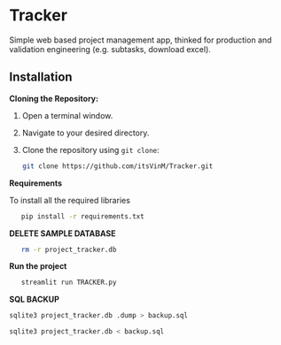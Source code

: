 # Tracker
Simple web based project management app, thinked for production and validation engineering (e.g. subtasks, download excel).


## Installation

**Cloning the Repository:**

1. Open a terminal window.
2. Navigate to your desired directory.
3. Clone the repository using `git clone`:

   ```bash
   git clone https://github.com/itsVinM/Tracker.git
   
**Requirements**

To install all the required libraries
```bash
   pip install -r requirements.txt
```

**DELETE SAMPLE DATABASE**
```bash
   rm -r project_tracker.db
```
**Run the project**
```bash
   streamlit run TRACKER.py
```

**SQL BACKUP**
```bash
sqlite3 project_tracker.db .dump > backup.sql

sqlite3 project_tracker.db < backup.sql
```

